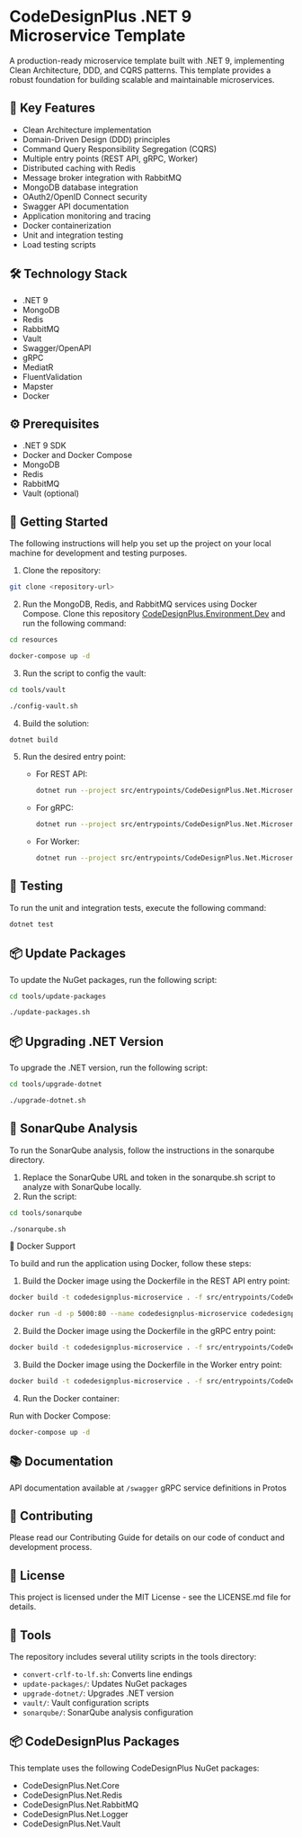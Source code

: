 # CodeDesignPlus .NET 9 Microservice Template

A production-ready microservice template built with .NET 9, implementing Clean Architecture, DDD, and CQRS patterns. This template provides a robust foundation for building scalable and maintainable microservices.

## 🚀 Key Features

- Clean Architecture implementation
- Domain-Driven Design (DDD) principles
- Command Query Responsibility Segregation (CQRS)
- Multiple entry points (REST API, gRPC, Worker)
- Distributed caching with Redis
- Message broker integration with RabbitMQ
- MongoDB database integration
- OAuth2/OpenID Connect security
- Swagger API documentation
- Application monitoring and tracing
- Docker containerization
- Unit and integration testing
- Load testing scripts

## 🛠️ Technology Stack

- .NET 9
- MongoDB
- Redis
- RabbitMQ
- Vault
- Swagger/OpenAPI
- gRPC
- MediatR
- FluentValidation
- Mapster
- Docker

## ⚙️ Prerequisites

- .NET 9 SDK
- Docker and Docker Compose
- MongoDB
- Redis
- RabbitMQ
- Vault (optional)

## 🚀 Getting Started

The following instructions will help you set up the project on your local machine for development and testing purposes.

1. Clone the repository:
```bash
git clone <repository-url>
```

2. Run the MongoDB, Redis, and RabbitMQ services using Docker Compose. Clone this repository [CodeDesignPlus.Environment.Dev](https://github.com/codedesignplus/CodeDesignPlus.Environment.Dev) and run the following command:

```bash
cd resources

docker-compose up -d
```

3. Run the script to config the vault:

```bash
cd tools/vault

./config-vault.sh
```

4. Build the solution:
```bash
dotnet build
```

5. Run the desired entry point:
   
   - For REST API:
      ```bash
      dotnet run --project src/entrypoints/CodeDesignPlus.Net.Microservice.Rest
      ```

   - For gRPC:
      ```bash
      dotnet run --project src/entrypoints/CodeDesignPlus.Net.Microservice.gRpc
      ```

   - For Worker:
      ```bash
      dotnet run --project src/entrypoints/CodeDesignPlus.Net.Microservice.AsyncWorker
      ```

## 🧪 Testing
To run the unit and integration tests, execute the following command:

```bash
dotnet test
```

## 📦 Update Packages
To update the NuGet packages, run the following script:

```bash
cd tools/update-packages

./update-packages.sh
```

## 📦 Upgrading .NET Version

To upgrade the .NET version, run the following script:

```bash
cd tools/upgrade-dotnet

./upgrade-dotnet.sh
```

## 🧪 SonarQube Analysis

To run the SonarQube analysis, follow the instructions in the sonarqube directory.

1. Replace the SonarQube URL and token in the sonarqube.sh script to analyze with SonarQube locally.
2. Run the script:

```bash
cd tools/sonarqube

./sonarqube.sh
```

🐳 Docker Support

To build and run the application using Docker, follow these steps:

1. Build the Docker image using the Dockerfile in the REST API entry point:
```bash
docker build -t codedesignplus-microservice . -f src/entrypoints/CodeDesignPlus.Net.Microservice.Rest/Dockerfile

docker run -d -p 5000:80 --name codedesignplus-microservice codedesignplus-microservice
```
2. Build the Docker image using the Dockerfile in the gRPC entry point:
```bash
docker build -t codedesignplus-microservice . -f src/entrypoints/CodeDesignPlus.Net.Microservice.gRpc/Dockerfile
```
3. Build the Docker image using the Dockerfile in the Worker entry point:
```bash
docker build -t codedesignplus-microservice . -f src/entrypoints/CodeDesignPlus.Net.Microservice.AsyncWorker/Dockerfile
```
4. Run the Docker container:


Run with Docker Compose:

```bash
docker-compose up -d
```

## 📚 Documentation
API documentation available at `/swagger`
gRPC service definitions in Protos

## 🤝 Contributing
Please read our Contributing Guide for details on our code of conduct and development process.

## 📄 License
This project is licensed under the MIT License - see the LICENSE.md file for details.

## 🔧 Tools
The repository includes several utility scripts in the tools directory:

- `convert-crlf-to-lf.sh`: Converts line endings
- `update-packages/`: Updates NuGet packages
- `upgrade-dotnet/`: Upgrades .NET version
- `vault/`: Vault configuration scripts
- `sonarqube/`: SonarQube analysis configuration

## 📦 CodeDesignPlus Packages
This template uses the following CodeDesignPlus NuGet packages:

- CodeDesignPlus.Net.Core
- CodeDesignPlus.Net.Redis
- CodeDesignPlus.Net.RabbitMQ
- CodeDesignPlus.Net.Logger
- CodeDesignPlus.Net.Vault
